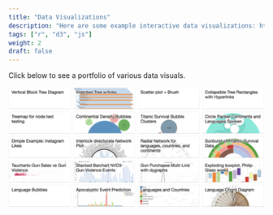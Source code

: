 ```yaml
---
title: "Data Visualizations"
description: "Here are some example interactive data visualizations: https://bl.ocks.org/justlebeau"
tags: ["r", "d3", "js"]
weight: 2
draft: false
---
```


Click below to see a portfolio of various data visuals.

[![viz](viz.PNG)](https://bl.ocks.org/justlebeau)